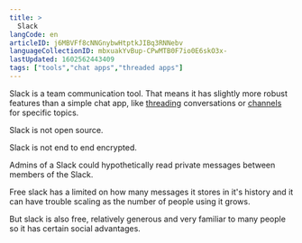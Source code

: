 ```yaml
---
title: >
  Slack
langCode: en
articleID: j6MBVFf8cNNGnybwHtptkJIBq3RNNebv
languageCollectionID: mbxuakYvBup-CPwMTB0F7io0E6skO3x-
lastUpdated: 1602562443409
tags: ["tools","chat apps","threaded apps"]
---
```


Slack is a team communication tool. That means it has slightly more robust features than a simple chat app, like [threading](https://en.wikipedia.org/wiki/Conversation_threading) conversations or [channels](https://en.wikipedia.org/wiki/Chat_room) for specific topics.

Slack is not open source.

Slack is not end to end encrypted.

Admins of a Slack could hypothetically read private messages between members of the Slack.

Free slack has a limited on how many messages it stores in it's history and it can have trouble scaling as the number of people using it grows.

But slack is also free, relatively generous and very familiar to many people so it has certain social advantages.